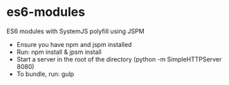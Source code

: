 # es6-modules
ES6 modules with SystemJS polyfill using JSPM

* Ensure you have npm and jspm installed
* Run: npm install & jpsm install
* Start a server in the root of the directory (python -m SimpleHTTPServer 8080)
* To bundle, run: gulp